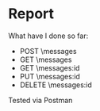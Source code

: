 # Report #

What have I done so far:

* POST \messages
* GET \messages
* GET \messages\:id
* PUT \messages\:id
* DELETE \messages\:id

Tested via Postman 